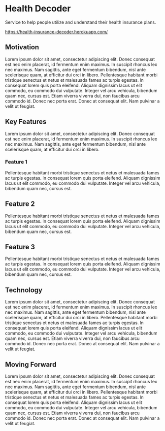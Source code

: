 # Health Decoder

Service to help people utilize and understand their health insurance plans.

https://health-insurance-decoder.herokuapp.com/

## Motivation

Lorem ipsum dolor sit amet, consectetur adipiscing elit. Donec consequat est nec enim placerat, id fermentum enim maximus. In suscipit rhoncus leo nec maximus. Nam sagittis, ante eget fermentum bibendum, nisl ante scelerisque quam, at efficitur dui orci in libero. Pellentesque habitant morbi tristique senectus et netus et malesuada fames ac turpis egestas. In consequat lorem quis porta eleifend. Aliquam dignissim lacus ut elit commodo, eu commodo dui vulputate. Integer vel arcu vehicula, bibendum quam nec, cursus est. Etiam viverra viverra dui, non faucibus arcu commodo id. Donec nec porta erat. Donec at consequat elit. Nam pulvinar a velit ut feugiat.


## Key Features

Lorem ipsum dolor sit amet, consectetur adipiscing elit. Donec consequat est nec enim placerat, id fermentum enim maximus. In suscipit rhoncus leo nec maximus. Nam sagittis, ante eget fermentum bibendum, nisl ante scelerisque quam, at efficitur dui orci in libero. 

### Feature 1

Pellentesque habitant morbi tristique senectus et netus et malesuada fames ac turpis egestas. In consequat lorem quis porta eleifend. Aliquam dignissim lacus ut elit commodo, eu commodo dui vulputate. Integer vel arcu vehicula, bibendum quam nec, cursus est. 

## Feature 2

Pellentesque habitant morbi tristique senectus et netus et malesuada fames ac turpis egestas. In consequat lorem quis porta eleifend. Aliquam dignissim lacus ut elit commodo, eu commodo dui vulputate. Integer vel arcu vehicula, bibendum quam nec, cursus est. 

## Feature 3

Pellentesque habitant morbi tristique senectus et netus et malesuada fames ac turpis egestas. In consequat lorem quis porta eleifend. Aliquam dignissim lacus ut elit commodo, eu commodo dui vulputate. Integer vel arcu vehicula, bibendum quam nec, cursus est. 


## Technology

Lorem ipsum dolor sit amet, consectetur adipiscing elit. Donec consequat est nec enim placerat, id fermentum enim maximus. In suscipit rhoncus leo nec maximus. Nam sagittis, ante eget fermentum bibendum, nisl ante scelerisque quam, at efficitur dui orci in libero. Pellentesque habitant morbi tristique senectus et netus et malesuada fames ac turpis egestas. In consequat lorem quis porta eleifend. Aliquam dignissim lacus ut elit commodo, eu commodo dui vulputate. Integer vel arcu vehicula, bibendum quam nec, cursus est. Etiam viverra viverra dui, non faucibus arcu commodo id. Donec nec porta erat. Donec at consequat elit. Nam pulvinar a velit ut feugiat.


## Moving Forward

Lorem ipsum dolor sit amet, consectetur adipiscing elit. Donec consequat est nec enim placerat, id fermentum enim maximus. In suscipit rhoncus leo nec maximus. Nam sagittis, ante eget fermentum bibendum, nisl ante scelerisque quam, at efficitur dui orci in libero. Pellentesque habitant morbi tristique senectus et netus et malesuada fames ac turpis egestas. In consequat lorem quis porta eleifend. Aliquam dignissim lacus ut elit commodo, eu commodo dui vulputate. Integer vel arcu vehicula, bibendum quam nec, cursus est. Etiam viverra viverra dui, non faucibus arcu commodo id. Donec nec porta erat. Donec at consequat elit. Nam pulvinar a velit ut feugiat.
